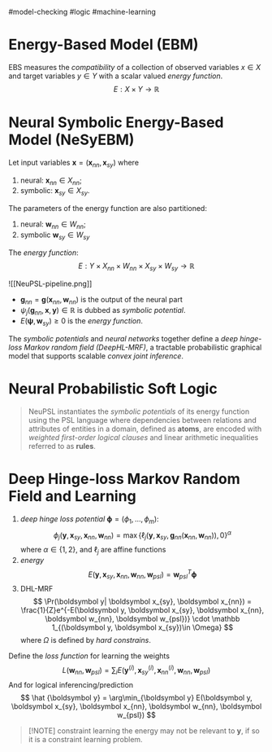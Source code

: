 #model-checking 
#logic 
#machine-learning 

# Energy-Based Model (EBM)

EBS measures the _compatibility_ of a collection of observed variables $x \in X$ and target variables $y\in Y$ with a scalar valued _energy function_. 
$$
  E: X\times Y \to \mathbb R 
$$

# Neural Symbolic Energy-Based Model (NeSyEBM)

Let input variables $\boldsymbol x = (\boldsymbol x_{nn}, \boldsymbol x_{sy})$ where

1. neural: $\boldsymbol x_{nn} \in X_{nn}$;
2. symbolic: $\boldsymbol x_{sy} \in X_{sy}$.


The parameters of the energy function are also partitioned:

1. neural: $\boldsymbol w_{nn} \in W_{nn}$;
2. symbolic $\boldsymbol w_{sy}\in W_{sy}$

The _energy function_:
$$
  E: Y \times X_{nn} \times W_{nn} \times X_{sy} \times W_{sy} \to \mathbb R
$$

 ![[NeuPSL-pipeline.png]]

- $\boldsymbol g_{nn} = \boldsymbol g(\boldsymbol x_{nn}, \boldsymbol w_{nn})$ is the output of the neural part
- $\psi_j(\boldsymbol g_{nn}, \boldsymbol x, \boldsymbol y)\in \mathbb R$ is dubbed as _symbolic potential_.
- $E(\boldsymbol \psi, \boldsymbol w_{sy}) \ge 0$ is the _energy function_. 

The _symbolic potentials_ and _neural networks_ together define a _deep hinge-loss Markov random field (DeepHL-MRF)_, a tractable probabilistic graphical model that supports scalable _convex joint inference_.


 # Neural Probabilistic Soft Logic

> NeuPSL instantiates the _symbolic potentials_ of its energy function using the PSL language where dependencies between relations and attributes of entities in a domain, defined as **atoms**, are encoded with _weighted first-order logical clauses_ and linear arithmetic inequalities referred to as **rules**.


# Deep Hinge-loss Markov Random Field and Learning

1. _deep hinge loss potential_ $\boldsymbol \phi = (\phi_1, \dots, \phi_m)$:
$$ \phi_j(\boldsymbol y, \boldsymbol x_{sy}, \boldsymbol x_{nn}, \boldsymbol w_{nn}) = \max\big\{ \ell_j(\boldsymbol y, \boldsymbol x_{sy}, \boldsymbol g_{nn}(\boldsymbol x_{nn}, \boldsymbol w_{nn})) , 0 \big \}^\alpha $$
  where $\alpha \in \{1, 2\}$, and $\ell_j$ are affine functions
2. _energy_
$$
  E(\boldsymbol y, \boldsymbol x_{sy}, \boldsymbol x_{nn}, \boldsymbol w_{nn}, \boldsymbol w_{psl}) = \boldsymbol w_{psl}^T \boldsymbol \phi
$$
3. DHL-MRF
$$
  \Pr(\boldsymbol y| \boldsymbol x_{sy}, \boldsymbol x_{nn}) = 
    \frac{1}{Z}e^{-E(\boldsymbol y, \boldsymbol x_{sy}, \boldsymbol x_{nn}, \boldsymbol w_{nn}, \boldsymbol w_{psl})} \cdot \mathbb 1_{(\boldsymbol y, \boldsymbol x_{sy})\in \Omega}
$$
where $\Omega$ is defined by _hard constrains_.

Define the _loss function_ for learning the weights
$$
  L(\boldsymbol w_{nn}, \boldsymbol w_{psl}) = \sum_i E(\boldsymbol y^{(i)}, \boldsymbol x_{sy}^{(i)}, \boldsymbol x_{nn}^{(i)}, \boldsymbol w_{nn}, \boldsymbol w_{psl})
$$
And for logical inferencing/prediction
$$
  \hat {\boldsymbol y} = \arg\min_{\boldsymbol y}   E(\boldsymbol y, \boldsymbol x_{sy}, \boldsymbol x_{nn}, \boldsymbol w_{nn}, \boldsymbol w_{psl})
$$
>[!NOTE] constraint learning 
>  the energy may not be relevant to $\boldsymbol y$, if so it is a constraint learning problem.  
